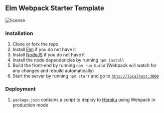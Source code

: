 ## Elm Webpack Starter Template
![license](https://img.shields.io/github/license/mashape/apistatus.svg)

### Installation
1. Clone or fork the repo
1. Install [Elm](https://guide.elm-lang.org/install.html) if you do not have it
1. Install [NodeJS](https://nodejs.org/en/download/) if you do not have it
1. Install the node dependencies by running `npm install`
1. Build the front-end by running `npm run build` (Webpack will watch for any changes and rebuild automatically)
1. Start the server by running `npm start` and go to [`http://localhost:3000`](http://localhost:3000)

### Deployment
1. `package.json` contains a script to deploy to [Heroku](https://www.heroku.com) using Webpack in production mode
